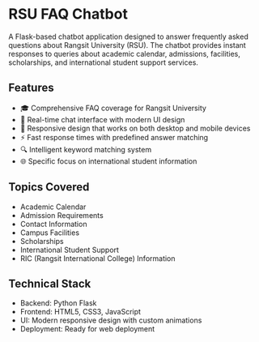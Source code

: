 # RSU FAQ Chatbot

A Flask-based chatbot application designed to answer frequently asked questions about Rangsit University (RSU). The chatbot provides instant responses to queries about academic calendar, admissions, facilities, scholarships, and international student support services.

## Features

- 🎓 Comprehensive FAQ coverage for Rangsit University
- 💬 Real-time chat interface with modern UI design
- 📱 Responsive design that works on both desktop and mobile devices
- ⚡ Fast response times with predefined answer matching
- 🔍 Intelligent keyword matching system
- 🌐 Specific focus on international student information

## Topics Covered

- Academic Calendar
- Admission Requirements
- Contact Information
- Campus Facilities
- Scholarships
- International Student Support
- RIC (Rangsit International College) Information

## Technical Stack

- Backend: Python Flask
- Frontend: HTML5, CSS3, JavaScript
- UI: Modern responsive design with custom animations
- Deployment: Ready for web deployment
